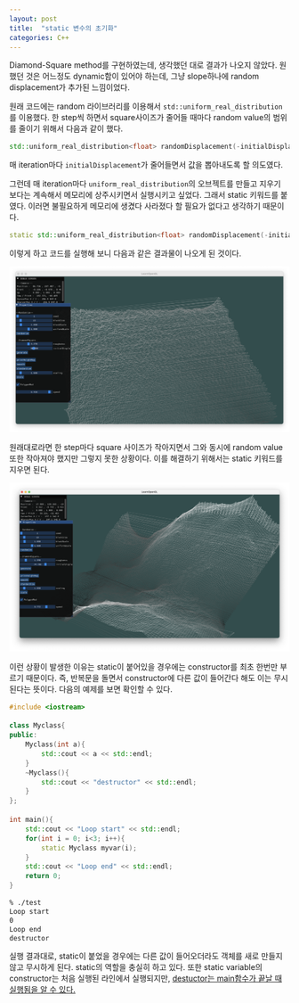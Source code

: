 ```yaml
---
layout: post
title:  "static 변수의 초기화"
categories: C++
---
```


Diamond-Square method를 구현하였는데, 생각했던 대로 결과가 나오지 않았다. 원했던 것은 어느정도 dynamic함이 있어야 하는데, 그냥 slope하나에 random displacement가 추가된 느낌이었다.

원래 코드에는 random 라이브러리를 이용해서 ```std::uniform_real_distribution```를 이용했다. 한 step씩 하면서 square사이즈가 줄어들 때마다 random value의 범위를 줄이기 위해서 다음과 같이 했다.
```cpp
std::uniform_real_distribution<float> randomDisplacement(-initialDisplacement, +initialDisplacement);
```
매 iteration마다 `initialDisplacement`가 줄어들면서 값을 뽑아내도록 할 의도였다.

그런데 매 iteration마다 `uniform_real_distribution`의 오브젝트를 만들고 지우기 보다는 계속해서 메모리에 상주시키면서 실행시키고 싶었다. 그래서 static 키워드를 붙였다. 이러면 불필요하게 메모리에 생겼다 사라졌다 할 필요가 없다고 생각하기 때문이다.

```cpp
static std::uniform_real_distribution<float> randomDisplacement(-initialDisplacement, +initialDisplacement);
```

이렇게 하고 코드를 실행해 보니 다음과 같은 결과물이 나오게 된 것이다.

![](/assets/img16.png)

원래대로라면 한 step마다 square 사이즈가 작아지면서 그와 동시에 random value또한 작아져야 했지만 그렇지 못한 상황이다. 이를 해결하기 위해서는 static 키워드를 지우면 된다.

![](/assets/img17.png)

이런 상황이 발생한 이유는 static이 붙어있을 경우에는 constructor를 최초 한번만 부르기 때문이다. 즉, 반복문을 돌면서 constructor에 다른 값이 들어간다 해도 이는 무시된다는 뜻이다. 다음의 예제를 보면 확인할 수 있다.

```cpp
#include <iostream>

class Myclass{
public:
    Myclass(int a){
        std::cout << a << std::endl;
    }
    ~Myclass(){
        std::cout << "destructor" << std::endl;
    }
};

int main(){
    std::cout << "Loop start" << std::endl;
    for(int i = 0; i<3; i++){
        static Myclass myvar(i);
    }
    std::cout << "Loop end" << std::endl;
    return 0;
}
```

```
% ./test
Loop start
0
Loop end
destructor
```

실행 결과대로, static이 붙었을 경우에는 다른 값이 들어오더라도 객체를 새로 만들지 않고 무시하게 된다. static의 역할을 충실히 하고 있다. 또한 static variable의 constructor는 처음 실행된 라인에서 실행되지만, [destuctor는 main함수가 끝날 때 실행됨을 알 수 있다.](https://stackoverflow.com/questions/69718679/what-is-the-order-of-destruction-for-static-objects-and-global-objects)